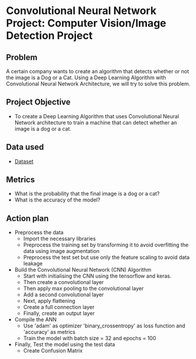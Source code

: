 # Convolutional Neural Network Project: Computer Vision/Image Detection Project
## Problem
A certain company wants to create an algorithm that detects whether or not the image is a Dog or a Cat. Using a Deep Learning Algorithm with Convolutional Neural Network Architecture, we will try to solve this problem.

## Project Objective
- To create a Deep Learning Algorithm that uses Convolutional Neural Network architecture to train a machine that can detect whether an image is a dog or a cat.

## Data used
- <a href = "asdfasdf">Dataset</a>

## Metrics
- What is the probability that the final image is a dog or a cat?
- What is the accuracy of the model?

## Action plan
- Preprocess the data
  - Import the necessary libraries
  - Preprocess the training set by transforming it to avoid overfitting the data using image augmentation
  - Preprocess the test set but use only the feature scaling to avoid data leakage
- Build the Convolutional Neural Network (CNN) Algorithm
  - Start with initialising the CNN using the tensorflow and keras.
  - Then create a convolutional layer
  - Then apply max pooling to the convolutional layer
  - Add a second convolutional layer
  - Next, apply flattening
  - Create a full connection layer
  - Finally, create an output layer
- Compile the ANN
  - Use 'adam' as optimizer 'binary_crossentropy' as loss function and 'accuracy' as metrics
  - Train the model with batch size = 32 and epochs = 100
- Finally, Test the model using the test data
  - Create Confusion Matrix
